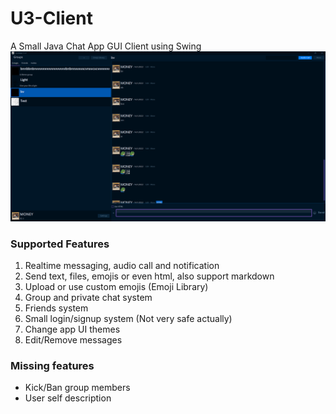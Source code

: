 # U3-Client
A Small Java Chat App GUI Client using Swing
![image](https://github.com/SonMooSans/U3-Client/blob/master/README-images/img.png?raw=true)

### Supported Features

1. Realtime messaging, audio call and notification
2. Send text, files, emojis or even html, also support markdown
3. Upload or use custom emojis (Emoji Library)
4. Group and private chat system
5. Friends system
6. Small login/signup system (Not very safe actually)
7. Change app UI themes
8. Edit/Remove messages

### Missing features

- Kick/Ban group members
- User self description
